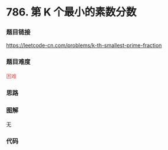 # 786. 第 K 个最小的素数分数

### 题目链接

https://leetcode-cn.com/problems/k-th-smallest-prime-fraction

### 题目难度

<font color=#D9534F>困难</font>

### 思路



### 图解

无

### 代码

```python
```
